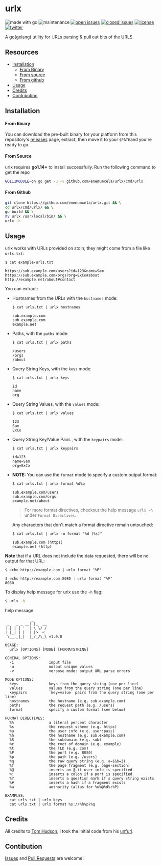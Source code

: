 # urlx

![made with go](https://img.shields.io/badge/made%20with-Go-0040ff.svg) ![maintenance](https://img.shields.io/badge/maintained%3F-yes-0040ff.svg) [![open issues](https://img.shields.io/github/issues-raw/enenumxela/urlx.svg?style=flat&color=0040ff)](https://github.com/enenumxela/urlx/issues?q=is:issue+is:open) [![closed issues](https://img.shields.io/github/issues-closed-raw/enenumxela/urlx.svg?style=flat&color=0040ff)](https://github.com/enenumxela/urlx/issues?q=is:issue+is:closed) [![license](https://img.shields.io/badge/License-MIT-gray.svg?colorB=0040FF)](https://github.com/enenumxela/urlx/blob/master/LICENSE) [![twitter](https://img.shields.io/badge/twitter-@enenumxela-0040ff.svg)](https://twitter.com/enenumxela)

A [go(golang)](http://golang.org/) utility for URLs parsing & pull out bits of the URLS.

## Resources

* [Installation](#installation)
	* [From Binary](#from-binary)
	* [From source](#from-source)
	* [From github](#from-github)
* [Usage](#usage)
* [Credits](#credits)
* [Contribution](#contribution)

## Installation

#### From Binary

You can download the pre-built binary for your platform from this repository's [releases](https://github.com/enenumxela/urlx/releases/) page, extract, then move it to your `$PATH`and you're ready to go.

#### From Source

urlx requires **go1.14+** to install successfully. Run the following command to get the repo

```bash
GO111MODULE=on go get -u -v github.com/enenumxela/urlx/cmd/urlx
```

#### From Github

```bash
git clone https://github.com/enenumxela/urlx.git && \
cd urlx/cmd/urlx/ && \
go build && \
mv urlx /usr/local/bin/ && \
urlx -h
```

## Usage

urlx works with URLs provided on stdin; they might come from a file like `urls.txt`:

```
$ cat example-urls.txt

https://sub.example.com/users?id=123&name=Sam
https://sub.example.com/orgs?org=ExCo#about
http://example.net/about#contact
```

You can extract:

* Hostnames from the URLs with the `hostnames` mode:

    ```
    $ cat urls.txt | urlx hostnames

    sub.example.com
    sub.example.com
    example.net
    ```

* Paths, with the `paths` mode:

    ```
    $ cat urls.txt | urlx paths

    /users
    /orgs
    /about
    ```

* Query String Keys, with the `keys` mode:

    ```
    $ cat urls.txt | urlx keys

    id
    name
    org
    ```

* Query String Values, with the `values` mode:

    ```
    $ cat urls.txt | urlx values

    123
    Sam
    ExCo
    ```

* Query String Key/Value Pairs , with the `keypairs` mode:

    ```
    $ cat urls.txt | urlx keypairs

    id=123
    name=Sam
    org=ExCo
    ```


* **NOTE:** You can use the `format` mode to specify a custom output format:

    ```
    $ cat urls.txt | urlx format %d%p

    sub.example.com/users
    sub.example.com/orgs
    example.net/about
    ```

    > For more format directives, checkout the help message `urlx -h` under `Format Directives`. 
    
    Any characters that don't match a format directive remain untouched:

    ```
    $ cat urls.txt | urlx -u format "%d (%s)"

    sub.example.com (https)
    example.net (http)
    ```

**Note** that if a URL does not include the data requested, there will be no output for that URL:

```
$ echo http://example.com | urlx format "%P"

$ echo http://example.com:8080 | urlx format "%P"
8080
```

To display help message for urlx use the `-h` flag:

```bash
$ urlx -h
```

help message:

```text
            _
 _   _ _ __| |_  __
| | | | '__| \ \/ /
| |_| | |  | |>  < 
 \__,_|_|  |_/_/\_\ v1.0.0

USAGE:
  urlx [OPTIONS] [MODE] [FORMATSTRING]

GENERAL OPTIONS:
  -i                input file
  -u                output unique values
  -v                verbose mode: output URL parse errors

MODE OPTIONS:
  keys              keys from the query string (one per line)
  values            values from the query string (one per line)
  keypairs          `key=value` pairs from the query string (one per line)
  hostnames         the hostname (e.g. sub.example.com)
  paths             the request path (e.g. /users)
  format            specify a custom format (see below)

FORMAT DIRECTIVES:
  %%                a literal percent character
  %s                the request scheme (e.g. https)
  %u                the user info (e.g. user:pass)
  %h                the hostname (e.g. sub.example.com)
  %S                the subdomain (e.g. sub)
  %r                the root of domain (e.g. example)
  %t                the TLD (e.g. com)
  %P                the port (e.g. 8080)
  %p                the path (e.g. /users)
  %q                the raw query string (e.g. a=1&b=2)
  %f                the page fragment (e.g. page-section)
  %@                inserts an @ if user info is specified
  %:                inserts a colon if a port is specified
  %?                inserts a question mark if a query string exists
  %#                inserts a hash if a fragment exists
  %a                authority (alias for %u%@%d%:%P)

EXAMPLES:
  cat urls.txt | urlx keys
  cat urls.txt | urlx format %s://%h%p?%q
```

## Credits

All credits to [Tom Hudson](https://github.com/tomnomnom), i took the initial code from his [unfurl](https://github.com/tomnomnom/unfurl).
## Contibution

[Issues](https://github.com/enenumxela/urlx/issues) and [Pull Requests](https://github.com/enenumxela/urlx/pulls) are welcome! 